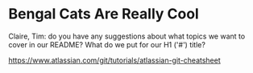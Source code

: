 # Bengal Cats Are Really Cool

Claire, Tim: do you have any suggestions about what topics we want to cover in our README? What do we put for our H1 ('#') title?

https://www.atlassian.com/git/tutorials/atlassian-git-cheatsheet

